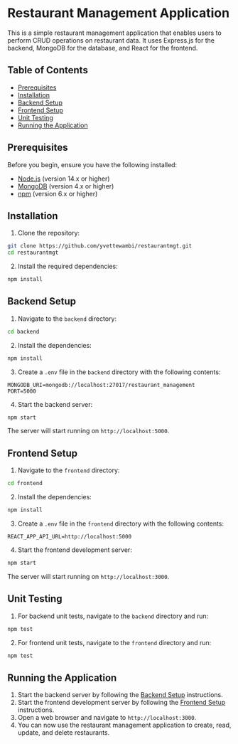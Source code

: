 # Restaurant Management Application

This is a simple restaurant management application that enables users to perform CRUD operations on restaurant data. It uses Express.js for the backend, MongoDB for the database, and React for the frontend.

## Table of Contents

- [Prerequisites](#prerequisites)
- [Installation](#installation)
- [Backend Setup](#backend-setup)
- [Frontend Setup](#frontend-setup)
- [Unit Testing](#unit-testing)
- [Running the Application](#running-the-application)

## Prerequisites

Before you begin, ensure you have the following installed:

- [Node.js](https://nodejs.org/en/download/) (version 14.x or higher)
- [MongoDB](https://www.mongodb.com/try/download/community) (version 4.x or higher)
- [npm](https://www.npmjs.com/get-npm) (version 6.x or higher)

## Installation

1. Clone the repository:

```bash
git clone https://github.com/yvettewambi/restaurantmgt.git
cd restaurantmgt
```

2. Install the required dependencies:

```bash
npm install
```

## Backend Setup

1. Navigate to the `backend` directory:

```bash
cd backend
```

2. Install the dependencies:

```bash
npm install
```

3. Create a `.env` file in the `backend` directory with the following contents:

```text
MONGODB_URI=mongodb://localhost:27017/restaurant_management
PORT=5000
```

4. Start the backend server:

```bash
npm start
```

The server will start running on `http://localhost:5000`.

## Frontend Setup

1. Navigate to the `frontend` directory:

```bash
cd frontend
```

2. Install the dependencies:

```bash
npm install
```

3. Create a `.env` file in the `frontend` directory with the following contents:

```text
REACT_APP_API_URL=http://localhost:5000
```

4. Start the frontend development server:

```bash
npm start
```

The server will start running on `http://localhost:3000`.

## Unit Testing

1. For backend unit tests, navigate to the `backend` directory and run:

```bash
npm test
```

2. For frontend unit tests, navigate to the `frontend` directory and run:

```bash
npm test
```

## Running the Application

1. Start the backend server by following the [Backend Setup](#backend-setup) instructions.
2. Start the frontend development server by following the [Frontend Setup](#frontend-setup) instructions.
3. Open a web browser and navigate to `http://localhost:3000`.
4. You can now use the restaurant management application to create, read, update, and delete restaurants.
